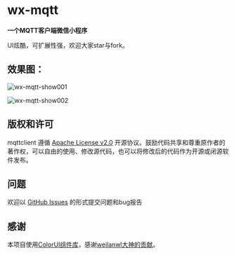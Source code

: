 # wx-mqtt

**一个MQTT客户端微信小程序**

UI炫酷，可扩展性强，欢迎大家star与fork。

## 效果图：

![wx-mqtt-show001](http://qiniu.jiejie01.top/wx-mqtt-show001.png)

![wx-mqtt-show002](http://qiniu.jiejie01.top/wx-mqtt-show002.png)

## 版权和许可

mqttclient 遵循 [Apache License v2.0](https://github.com/jiejieTop/wx-mqtt/blob/master/LICENSE) 开源协议。鼓励代码共享和尊重原作者的著作权，可以自由的使用、修改源代码，也可以将修改后的代码作为开源或闭源软件发布。

## 问题

欢迎以 [GitHub Issues](https://github.com/jiejieTop/wx-mqtt/issues) 的形式提交问题和bug报告


## 感谢

本项目使用[ColorUI组件库](https://github.com/weilanwl/ColorUI)，感谢[weilanwl大神的贡献](https://github.com/weilanwl)。



